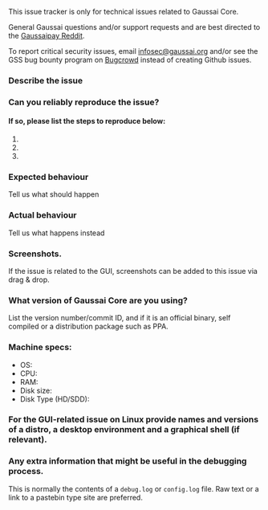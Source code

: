 <!--- Remove sections that do not apply -->

This issue tracker is only for technical issues related to Gaussai Core.

General Gaussai questions and/or support requests and are best directed to the [Gaussaipay Reddit](https://www.reddit.com/r/gaussaipay/).

To report critical security issues, email infosec@gaussai.org and/or see the GSS bug bounty program on [Bugcrowd](https://bugcrowd.com/gaussaidigitalcash) instead of creating Github issues.

### Describe the issue

### Can you reliably reproduce the issue?
#### If so, please list the steps to reproduce below:
1.
2.
3.

### Expected behaviour
Tell us what should happen

### Actual behaviour
Tell us what happens instead

### Screenshots.
If the issue is related to the GUI, screenshots can be added to this issue via drag & drop.

### What version of Gaussai Core are you using?
List the version number/commit ID, and if it is an official binary, self compiled or a distribution package such as PPA.

### Machine specs:
- OS:
- CPU:
- RAM:
- Disk size:
- Disk Type (HD/SDD):

### For the GUI-related issue on Linux provide names and versions of a distro, a desktop environment and a graphical shell (if relevant).

### Any extra information that might be useful in the debugging process.
This is normally the contents of a `debug.log` or `config.log` file. Raw text or a link to a pastebin type site are preferred.
